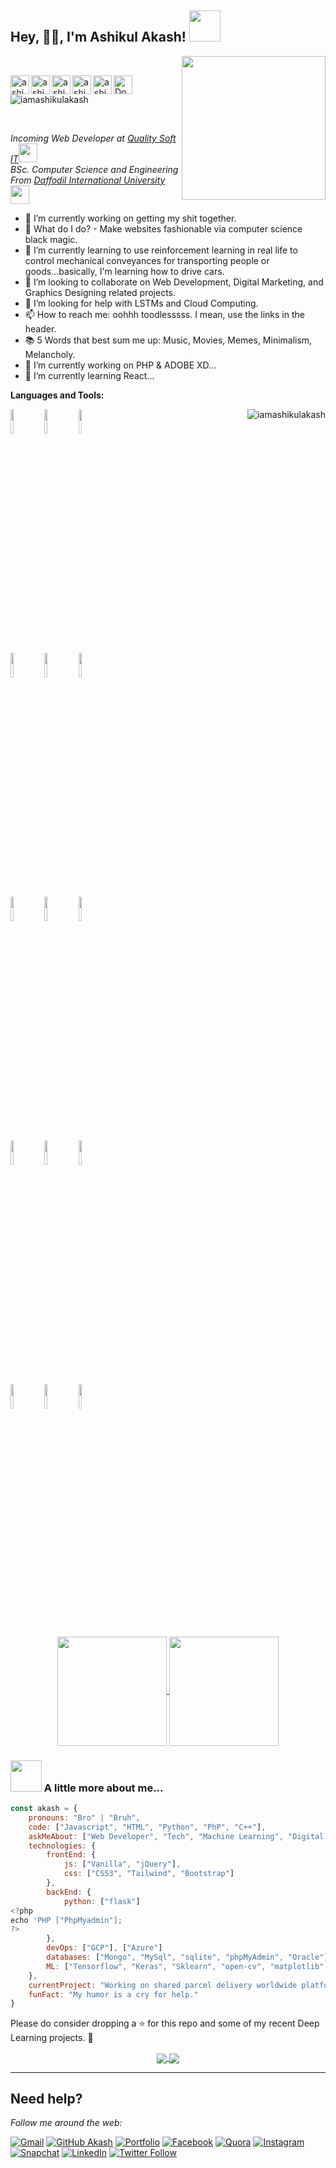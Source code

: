 <h2>Hey, 🙏🏻, I'm Ashikul Akash! <img src="https://media.giphy.com/media/mGcNjsfWAjY5AEZNw6/giphy.gif" width="50"></h2> <img align='right' src="https://media.giphy.com/media/M9gbBd9nbDrOTu1Mqx/giphy.gif" width="230">

<br/>
<div align = 'left'>
<a href="https://twitter.com/iamashikulakash">
  <img align="left" alt="ashikul | Twitter" width="30px" src="https://github.com/anmolpant/anmolpant/blob/master/assets/twitter.png" />
</a>
<a href="https://www.linkedin.com/in/iamashikulakash/">
  <img align="left" alt="ashikul's Linkdin" width="30px" src="https://github.com/anmolpant/anmolpant/blob/master/assets/linkedin.png" />
</a>
<a href="https://www.ashikulakash.xyz/">
  <img align="left" alt="ashikul's Portfolio" width="30px" src="https://github.com/anmolpant/anmolpant/blob/master/assets/planet.svg" />
</a>
<a href="https://www.facebook.com/iamashikulakash">
  <img align="left" alt="ashikul's Facebook" width="30px" src="https://github.com/anmolpant/anmolpant/blob/master/assets/facebook.png" />
</a>
<a href="(https://www.instagram.com/meashikulakash/">
  <img align="left" alt="ashikul's Instagram" width="30px" src="https://github.com/anmolpant/anmolpant/blob/master/assets/instagram.png" />
</a>
<a href="https://drive.google.com/file/d/12VWmCpws1HsJoJewA5Ds0zdnk4zeQJq9/view?usp=sharing">
  <img align="left" alt="Download Resume" width="30px" src="https://github.com/anmolpant/anmolpant/blob/master/assets/curriculum-vitae-resume-svgrepo-com.svg" />
</a>
  <p><img src="https://komarev.com/ghpvc/?username=iamashikulakash&label=Profile%20views&color=0e75b6&style=flat" alt="iamashikulakash"></p> 
 <br />

<p><em>Incoming Web Developer at <a href="https://www.linkedin.com/company/qualitysoftit/">Quality Soft IT</a><img src="https://media.giphy.com/media/WUlplcMpOCEmTGBtBW/giphy.gif" width="30"></br>BSc. Computer Science and Engineering From <a href="https://www.daffodilvarsity.edu.bd/">Daffodil International University</a><img src="https://media.giphy.com/media/fYSnHlufseco8Fh93Z/giphy.gif" width="30">
</em></p>

- 🔭 I’m currently working on getting my shit together.
- 🔮 What do I do? - Make websites fashionable via computer science black magic.
- 🌱 I’m currently learning to use reinforcement learning in real life to control mechanical 
      conveyances for transporting people or goods...basically, I'm learning how to drive cars. 
- 👯 I’m looking to collaborate on Web Development, Digital Marketing, and Graphics Designing related projects.
- 🤔 I’m looking for help with LSTMs and Cloud Computing. 
- 📫 How to reach me: oohhh toodlesssss. I mean, use the links in the header.
- 📚 5 Words that best sum me up: Music, Movies, Memes, Minimalism, Melancholy.
- 🔭 I’m currently working on PHP & ADOBE XD...
- 🌱 I’m currently learning React...

**Languages and Tools:** 

<p>
    <a align="right"><img align="right" src="https://github-readme-streak-stats.herokuapp.com/?user=iamashikulakash&text_color=FFFFFF&bg_color=000000&title_color=94b4a4&langs_count=15&layout=compact&hide_border=true" alt="iamashikulakash" /></a>
  
  
  <code><img width="10%" src="https://www.vectorlogo.zone/logos/python/python-ar21.svg"></code>
  <code><img width="10%" src="https://www.vectorlogo.zone/logos/tensorflow/tensorflow-ar21.svg"></code>
  <code><img width="10%" src="https://www.vectorlogo.zone/logos/numpy/numpy-ar21.svg"></code>
  <br />
  <code><img width="10%" src="https://www.vectorlogo.zone/logos/w3_html5/w3_html5-ar21.svg"></code>
  <code><img width="10%" src="https://www.vectorlogo.zone/logos/tailwindcss/tailwindcss-ar21.svg"></code>
  <code><img width="10%" src="https://www.vectorlogo.zone/logos/javascript/javascript-ar21.svg"></code>
  <br />
  <code><img width="10%" src="https://www.vectorlogo.zone/logos/mysql/mysql-ar21.svg"></code>
  <code><img width="10%" src="https://www.vectorlogo.zone/logos/java/java-ar21.svg"></code>
  <code><img width="10%" src="https://www.vectorlogo.zone/logos/pocoo_flask/pocoo_flask-ar21.svg"></code>
  <br />
  <code><img width="10%" src="https://www.vectorlogo.zone/logos/git-scm/git-scm-ar21.svg"></code>
  <code><img width="10%" src="https://www.vectorlogo.zone/logos/jquery/jquery-ar21.svg"></code>
  <code><img width="10%" src="https://www.vectorlogo.zone/logos/google_analytics/google_analytics-ar21.svg"></code>
  <br />
  <code><img width="10%" src="https://github.com/valohai/ml-logos/blob/master/keras-text.svg"></code>
  <code><img width="10%" src="https://www.vectorlogo.zone/logos/opencv/opencv-ar21.svg"></code>
  <code><img width="10%" src="https://www.vectorlogo.zone/logos/wordpress/wordpress-ar21.svg"></code>
  
</p>
<p align="center">
<a href="https://github.com/iamashikulakash">
    <img align="center"  height="175px" src="https://github-readme-stats.vercel.app/api?username=iamashikulakash&show_icons=true&hide_border=true&title_color=94b4a4&amp&icon_color=FFFFFF&amp&text_color=FFFFFF&amp&bg_color=000000&count_private=true&include_all_commits=true"/>
  </a>
  <a href="https://github.com/iamashikulakash">
    <img align="center" height="175px"  src="https://github-readme-stats.vercel.app/api/top-langs/?username=iamashikulakash&text_color=FFFFFF&bg_color=000000&title_color=94b4a4&langs_count=15&layout=compact&hide_border=true" />
  </a>
</p>
 
### <img src="https://media.giphy.com/media/VgCDAzcKvsR6OM0uWg/giphy.gif" width="50"> A little more about me...  

```javascript
const akash = {
    pronouns: "Bro" | "Bruh",
    code: ["Javascript", "HTML", "Python", "PhP", "C++"],
    askMeAbout: ["Web Developer", "Tech", "Machine Learning", "Digital Marketing", "Content Writing",],
    technologies: {
        frontEnd: {
            js: ["Vanilla", "jQuery"],
            css: ["CSS3", "Tailwind", "Bootstrap"]
        },
        backEnd: {
            python: ["flask"]
<?php
echo 'PHP ["PhpMyadmin"];
?>
        },
        devOps: ["GCP"], ["Azure"]
        databases: ["Mongo", "MySql", "sqlite", "phpMyAdmin", "Oracle"],
        ML: ["Tensorflow", "Keras", "Sklearn", "open-cv", "matplotlib", "pandas",]
    },
    currentProject: "Working on shared parcel delivery worldwide platform.",
    funFact: "My humor is a cry for help."
}
```

Please do consider dropping a ⭐ for this repo and some of my recent Deep Learning projects. 🥺

<p align="center">
  <a href="https://github.com/iamashikulakash/WebDevelopmentCourse">
    <img align="center" src="https://github-readme-stats.vercel.app/api/pin/?username=iamashikulakash&repo=webdevelopmentcourse" />
  </a>
  <a href="https://github.com/iamashikulakash/TensorFlow-2.x-YOLOv3">
    <img align="center" src="https://github-readme-stats.vercel.app/api/pin/?username=iamashikulakash&repo=TensorFlow-2.x-YOLOv3" />
  </a>
  
---

## Need help?
<i>Follow me around the web:</i><br>

[![Gmail](https://img.shields.io/badge/%20-Send%20Mail-black?color=14171A&labelColor=ef5350&logo=gmail&logoColor=ffffff)](mailto:meashikul@hotmail.com?subject=From%20GitHub&body=Hi,%20there.%20Found%20you%20from%20GitHub.) [![GitHub Akash](https://img.shields.io/github/followers/iamashikulakash?label=follow&style=social)](https://github.com/iamashikulakash) [![Portfolio](https://img.shields.io/badge/-iamashikulakash.github.io-242424?style=flat-square&logo=circle&logoColor=White)](https://iamashikulakash.github.io/) [![Facebook](https://img.shields.io/badge/Facebook-add-blue.svg?logo=facebook&logoColor=white)](https://www.facebook.com/iamashikulakash) [![Quora](https://img.shields.io/badge/Quora-ask-red.svg?logo=quora)](https://www.quora.com/profile/iamashikulakash) [![Instagram](https://img.shields.io/badge/Instagram-follow-purple.svg?logo=instagram&logoColor=white)](https://www.instagram.com/iamashikulakash/) [![Snapchat](https://img.shields.io/badge/Snapchat-add-yellow.svg?logo=snapchat&logoColor=white)](https://www.snapchat.com/add/iamashikulakash) [![LinkedIn](https://img.shields.io/badge/LinkedIn-connect-blue.svg?logo=linkedin&logoColor=white)](https://www.linkedin.com/in/iamashikulakash/) [![Twitter Follow](https://img.shields.io/twitter/follow/nastikbrahmin?style=social)](https://twitter.com/iamashikulakash) 

</p>
